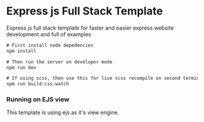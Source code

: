 # Express js Full Stack Template

Express js full stack template for faster and easier express website development
and full of examples

```cmd
# First install node depedencies
npm install

# Then run the server on developer mode
npm run dev

# If using scss, then use this for live scss recompile on second terminal
npm run build:css:watch
```

### Running on EJS view

This template is using ejs as it's view engine.
